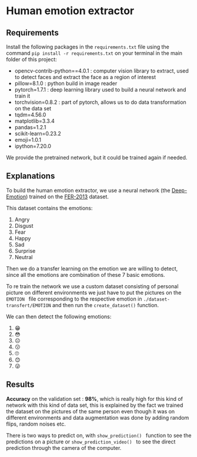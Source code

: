 # Human emotion extractor



## Requirements 

Install the following packages in the `requirements.txt` file using the command `pip install -r requirements.txt`  on your terminal in the main folder of this project:

-  opencv-contrib-python==4.0.1 : computer vision library to extract, used to detect faces and extract the face as a region of interest
- pillow=8.1.0 : python build in image reader
- pytorch=1.7.1 : deep learning library used to build a neural network and train it
- torchvision=0.8.2 : part of pytorch, allows us to do data transformation on the data set
- tqdm=4.56.0 
- matplotlib=3.3.4
- pandas=1.2.1 
- scikit-learn=0.23.2
- emoji=1.0.1
- ipython=7.20.0

We provide the pretrained network, but it could be trained again if needed.

## Explanations

To build the human emotion extractor, we use a neural network (the [Deep-Emotion](https://arxiv.org/abs/1902.01019)) trained on the [FER-2013](https://www.kaggle.com/msambare/fer2013) dataset. 

This dataset contains the emotions: 

1. Angry
2. Disgust
3. Fear
4. Happy
5. Sad
6. Surprise
7. Neutral

Then we do a transfer learning on the emotion we are willing to detect, since all the emotions are combination of these 7 basic emotions.

To re train the network we use a custom dataset consisting of personal picture on different environments we just have to put the pictures on the `EMOTION ` file corresponding to the respective emotion in `./dataset-transfert/EMOTION`  and then run the `create_dataset()` function.

We can then detect the following emotions:

1. 😁
2. 😳
3. ☹️
4. 😗
5. 🙄
6. 😊
7. 😜

## Results

**Accuracy** on the validation set : **98%**, which is really high for this kind of network with this kind of data set, this is explained by the fact we trained the dataset on the pictures of the same person even though it was on different environments and data augmentation was done by adding random flips, random noises etc.

There is two ways to predict on, with `show_prediction() `  function to see the predictions on a picture or `show_prediction_video() ` to see the direct prediction through the camera of the computer.
